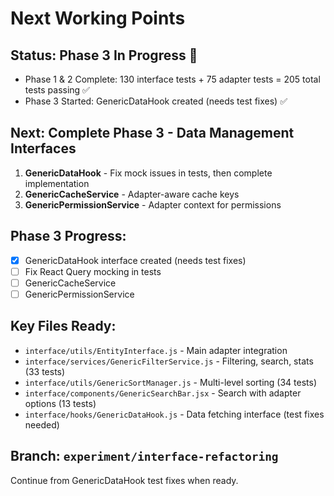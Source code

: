 # Next Working Points

## Status: Phase 3 In Progress 🔄
- Phase 1 & 2 Complete: 130 interface tests + 75 adapter tests = 205 total tests passing ✅
- Phase 3 Started: GenericDataHook created (needs test fixes) ✅

## Next: Complete Phase 3 - Data Management Interfaces

1. **GenericDataHook** - Fix mock issues in tests, then complete implementation
2. **GenericCacheService** - Adapter-aware cache keys  
3. **GenericPermissionService** - Adapter context for permissions

## Phase 3 Progress:
- [x] GenericDataHook interface created (needs test fixes)
- [ ] Fix React Query mocking in tests
- [ ] GenericCacheService
- [ ] GenericPermissionService

## Key Files Ready:
- `interface/utils/EntityInterface.js` - Main adapter integration
- `interface/services/GenericFilterService.js` - Filtering, search, stats (33 tests)
- `interface/utils/GenericSortManager.js` - Multi-level sorting (34 tests)
- `interface/components/GenericSearchBar.jsx` - Search with adapter options (13 tests)
- `interface/hooks/GenericDataHook.js` - Data fetching interface (test fixes needed)

## Branch: `experiment/interface-refactoring`
Continue from GenericDataHook test fixes when ready.
